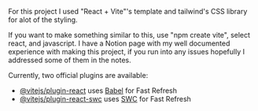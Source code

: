 For this project I used "React + Vite"'s template and tailwind's CSS library for alot of the styling. 

If you want to make something similar to this, use "npm create vite", select react, and javascript. 
I have a Notion page with my well documented experience with making this project, if you run into any issues hopefully I addressed some of them in the notes. 


Currently, two official plugins are available:

- [@vitejs/plugin-react](https://github.com/vitejs/vite-plugin-react/blob/main/packages/plugin-react/README.md) uses [Babel](https://babeljs.io/) for Fast Refresh
- [@vitejs/plugin-react-swc](https://github.com/vitejs/vite-plugin-react-swc) uses [SWC](https://swc.rs/) for Fast Refresh
